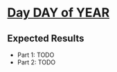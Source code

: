 # [Day DAY of YEAR](https://adventofcode.com/YEAR/day/DAY)

## Expected Results

- Part 1: TODO
- Part 2: TODO
